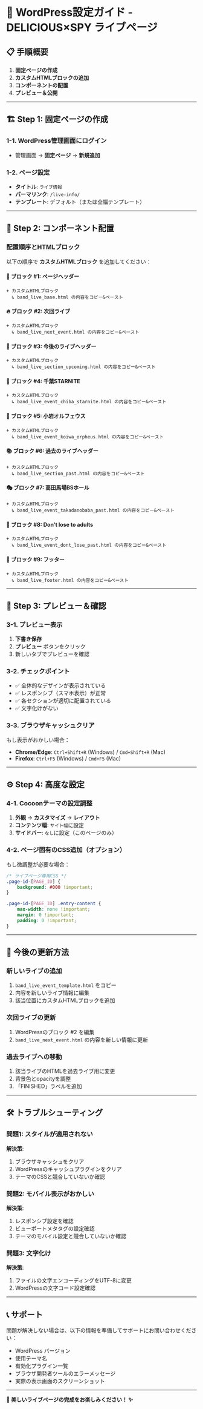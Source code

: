 # 🚀 WordPress設定ガイド - DELICIOUS×SPY ライブページ

## 📋 手順概要

1. **固定ページの作成**
2. **カスタムHTMLブロックの追加**
3. **コンポーネントの配置**
4. **プレビュー＆公開**

---

## 🏗️ Step 1: 固定ページの作成

### 1-1. WordPress管理画面にログイン
- 管理画面 → **固定ページ** → **新規追加**

### 1-2. ページ設定
- **タイトル**: `ライブ情報`
- **パーマリンク**: `/live-info/`
- **テンプレート**: デフォルト（または全幅テンプレート）

---

## 🧩 Step 2: コンポーネント配置

### 配置順序とHTMLブロック

以下の順序で **カスタムHTMLブロック** を追加してください：

#### **🎯 ブロック #1: ページヘッダー**
```
+ カスタムHTMLブロック
  ↳ band_live_base.html の内容をコピー&ペースト
```

#### **🔥 ブロック #2: 次回ライブ**
```
+ カスタムHTMLブロック
  ↳ band_live_next_event.html の内容をコピー&ペースト
```

#### **📅 ブロック #3: 今後のライブヘッダー**
```
+ カスタムHTMLブロック
  ↳ band_live_section_upcoming.html の内容をコピー&ペースト
```

#### **🎸 ブロック #4: 千葉STARNITE**
```
+ カスタムHTMLブロック
  ↳ band_live_event_chiba_starnite.html の内容をコピー&ペースト
```

#### **🎤 ブロック #5: 小岩オルフェウス**
```
+ カスタムHTMLブロック
  ↳ band_live_event_koiwa_orpheus.html の内容をコピー&ペースト
```

#### **📚 ブロック #6: 過去のライブヘッダー**
```
+ カスタムHTMLブロック
  ↳ band_live_section_past.html の内容をコピー&ペースト
```

#### **🎭 ブロック #7: 高田馬場BSホール**
```
+ カスタムHTMLブロック
  ↳ band_live_event_takadanobaba_past.html の内容をコピー&ペースト
```

#### **🎪 ブロック #8: Don't lose to adults**
```
+ カスタムHTMLブロック
  ↳ band_live_event_dont_lose_past.html の内容をコピー&ペースト
```

#### **🏁 ブロック #9: フッター**
```
+ カスタムHTMLブロック
  ↳ band_live_footer.html の内容をコピー&ペースト
```

---

## 📱 Step 3: プレビュー＆確認

### 3-1. プレビュー表示
1. **下書き保存**
2. **プレビュー** ボタンをクリック
3. 新しいタブでプレビューを確認

### 3-2. チェックポイント
- ✅ 全体的なデザインが表示されている
- ✅ レスポンシブ（スマホ表示）が正常
- ✅ 各セクションが適切に配置されている
- ✅ 文字化けがない

### 3-3. ブラウザキャッシュクリア
もし表示がおかしい場合：
- **Chrome/Edge**: `Ctrl+Shift+R` (Windows) / `Cmd+Shift+R` (Mac)
- **Firefox**: `Ctrl+F5` (Windows) / `Cmd+F5` (Mac)

---

## ⚙️ Step 4: 高度な設定

### 4-1. Cocoonテーマの設定調整
1. **外観** → **カスタマイズ** → **レイアウト**
2. **コンテンツ幅**: `サイト幅`に設定
3. **サイドバー**: `なし`に設定（このページのみ）

### 4-2. ページ固有のCSS追加（オプション）
もし微調整が必要な場合：
```css
/* ライブページ専用CSS */
.page-id-[PAGE_ID] {
    background: #000 !important;
}

.page-id-[PAGE_ID] .entry-content {
    max-width: none !important;
    margin: 0 !important;
    padding: 0 !important;
}
```

---

## 🔄 今後の更新方法

### 新しいライブの追加
1. `band_live_event_template.html` をコピー
2. 内容を新しいライブ情報に編集
3. 該当位置にカスタムHTMLブロックを追加

### 次回ライブの更新
1. WordPressのブロック #2 を編集
2. `band_live_next_event.html` の内容を新しい情報に更新

### 過去ライブへの移動
1. 該当ライブのHTMLを過去ライブ用に変更
2. 背景色とopacityを調整
3. 「FINISHED」ラベルを追加

---

## 🛠️ トラブルシューティング

### 問題1: スタイルが適用されない
**解決策**:
1. ブラウザキャッシュをクリア
2. WordPressのキャッシュプラグインをクリア
3. テーマのCSSと競合していないか確認

### 問題2: モバイル表示がおかしい
**解決策**:
1. レスポンシブ設定を確認
2. ビューポートメタタグの設定確認
3. テーマのモバイル設定と競合していないか確認

### 問題3: 文字化け
**解決策**:
1. ファイルの文字エンコーディングをUTF-8に変更
2. WordPressの文字コード設定確認

---

## 📞 サポート

問題が解決しない場合は、以下の情報を準備してサポートにお問い合わせください：

- WordPress バージョン
- 使用テーマ名
- 有効化プラグイン一覧
- ブラウザ開発者ツールのエラーメッセージ
- 実際の表示画面のスクリーンショット

---

**🎸 美しいライブページの完成をお楽しみください！ ✨**

